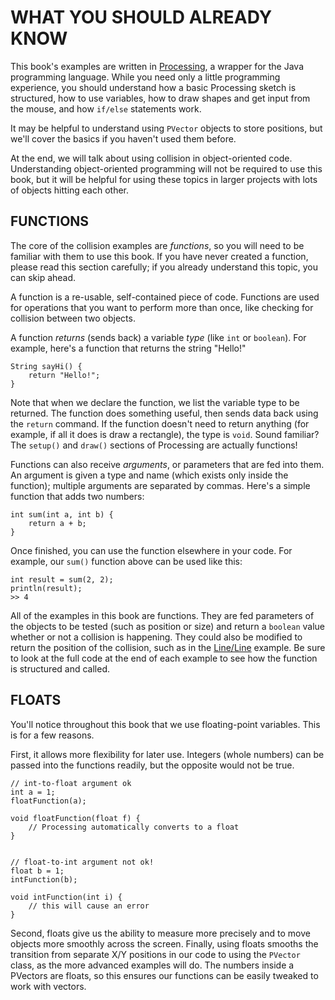 # WHAT YOU SHOULD ALREADY KNOW

This book's examples are written in [Processing](http://www.processing.org), a wrapper for the Java programming language. While you need only a little programming experience, you should understand how a basic Processing sketch is structured, how to use variables, how to draw shapes and get input from the mouse, and how `if/else` statements work.

It may be helpful to understand using `PVector` objects to store positions, but we'll cover the basics if you haven't used them before.

At the end, we will talk about using collision in object-oriented code. Understanding object-oriented programming will not be required to use this book, but it will be helpful for using these topics in larger projects with lots of objects hitting each other.

## FUNCTIONS

The core of the collision examples are _functions_, so you will need to be familiar with them to use this book. If you have never created a function, please read this section carefully; if you already understand this topic, you can skip ahead.

A function is a re-usable, self-contained piece of code. Functions are used for operations that you want to perform more than once, like checking for collision between two objects.

A function _returns_ (sends back) a variable _type_ (like `int` or `boolean`). For example, here's a function that returns the string "Hello!"

    String sayHi() {
    	return "Hello!";
    }

Note that when we declare the function, we list the variable type to be returned. The function does something useful, then sends data back using the `return` command. If the function doesn't need to return anything (for example, if all it does is draw a rectangle), the type is `void`. Sound familiar? The `setup()` and `draw()` sections of Processing are actually functions!

Functions can also receive _arguments_, or parameters that are fed into them. An argument is given a type and name (which exists only inside the function); multiple arguments are separated by commas. Here's a simple function that adds two numbers:

    int sum(int a, int b) {
    	return a + b;
    }

Once finished, you can use the function elsewhere in your code. For example, our `sum()` function above can be used like this:

    int result = sum(2, 2);
    println(result);
    >> 4

All of the examples in this book are functions. They are fed parameters of the objects to be tested (such as position or size) and return a `boolean` value whether or not a collision is happening. They could also be modified to return the position of the collision, such as in the [Line/Line](line-line.php) example. Be sure to look at the full code at the end of each example to see how the function is structured and called.

## FLOATS

You'll notice throughout this book that we use floating-point variables. This is for a few reasons.

First, it allows more flexibility for later use. Integers (whole numbers) can be passed into the functions readily, but the opposite would not be true.

    // int-to-float argument ok
    int a = 1;
    floatFunction(a);

    void floatFunction(float f) {
    	// Processing automatically converts to a float
    }


    // float-to-int argument not ok!
    float b = 1;
    intFunction(b);

    void intFunction(int i) {
    	// this will cause an error
    }

Second, floats give us the ability to measure more precisely and to move objects more smoothly across the screen. Finally, using floats smooths the transition from separate X/Y positions in our code to using the `PVector` class, as the more advanced examples will do. The numbers inside a PVectors are floats, so this ensures our functions can be easily tweaked to work with vectors.
